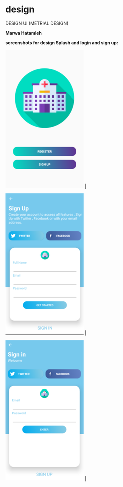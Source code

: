 # design
DESIGN UI (METRIAL DESIGN)


**Marwa Hatamleh** <br>








**screenshots  for design Splash and login and sign up:**


 <img src="1.png" width="250">  |
  
  <img src="2.png" width="250"> |
  
  <img src="3.png" width="250"> |

